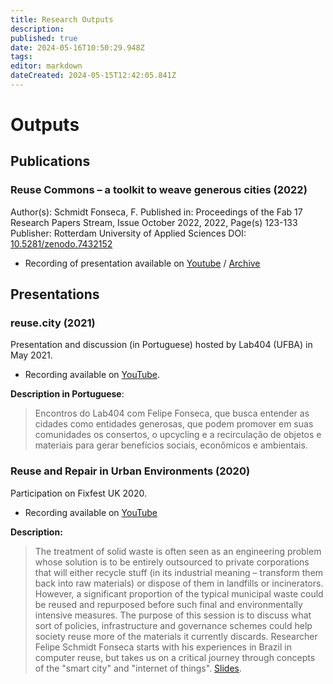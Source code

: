 ```yaml
---
title: Research Outputs
description: 
published: true
date: 2024-05-16T10:50:29.948Z
tags: 
editor: markdown
dateCreated: 2024-05-15T12:42:05.841Z
---
```




# Outputs

## Publications

### Reuse Commons – a toolkit to weave generous cities (2022)

Author(s): Schmidt Fonseca, F.
Published in: Proceedings of the Fab 17 Research Papers Stream, Issue October 2022, 2022, Page(s) 123-133
Publisher: Rotterdam University of Applied Sciences
DOI: [10.5281/zenodo.7432152](https://doi.org/10.5281/zenodo.7432152)
- Recording of presentation available on [Youtube](https://www.youtube.com/watch?v=9FffmnQeZCU) / [Archive](https://archive.org/details/reuse-commons_fab-city)

## Presentations

### reuse.city (2021)

Presentation and discussion (in Portuguese) hosted by Lab404 (UFBA) in May 2021. 

- Recording available on [YouTube](https://www.youtube.com/watch?v=s8vjxRc47NI).

**Description in Portuguese**:

>Encontros do Lab404 com Felipe Fonseca, que busca entender as cidades como entidades generosas, que podem promover em suas comunidades os consertos, o upcycling e a recirculação de objetos e materiais para gerar benefícios sociais, econômicos e ambientais.


### Reuse and Repair in Urban Environments (2020)

Participation on Fixfest UK 2020.

- Recording available on [YouTube](https://www.youtube.com/watch?v=cU5R2MzPGjw)

**Description:**

> The treatment of solid waste is often seen as an engineering problem whose solution is to be entirely outsourced to private corporations that will either recycle stuff (in its industrial meaning – transform them back into raw materials) or dispose of them in landfills or incinerators. However, a significant proportion of the typical municipal waste could be reused and repurposed before such final and environmentally intensive measures. 
The purpose of this session is to discuss what sort of policies, infrastructure and governance schemes could help society reuse more of the materials it currently discards.
Researcher Felipe Schmidt Fonseca starts with his experiences in Brazil in computer reuse, but takes us on a critical journey through concepts of the "smart city" and "internet of things". 
[Slides](https://drive.google.com/file/d/1DD_I0OzlbNl64cSX-9f9MZFG3wGswO0Y/view?usp=drive_link).
